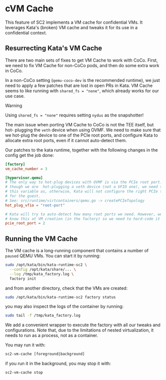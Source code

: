 # cVM Cache

This feature of SC2 implements a VM cache for confidential VMs. It leverages
Kata's (broken) VM cache and tweaks it for its use in a confidential context.

## Resurrecting Kata's VM Cache

There are two main sets of fixes to get VM Cache to work with CoCo. First, we
need to fix VM Cache for non-CoCo pods, and then do some extra work in CoCo.

In a non-CoCo setting (`qemu-coco-dev` is the recommended runtime), we just
need to apply a few patches that are lost in open PRs in Kata. VM Cache seems
to like running with `shared_fs = "none"`, which already works for our use case.

> [!WARNING]
> Using `shared_fs = "none"` requires setting `nydus` as the snapshotter!

The main issue when porting VM Cache to CoCo is not the TEE itself, but hot-
plugging the `veth` device when using OVMF. We need to make sure that we
hot-plug the device to one of the PCIe root ports, and configure Kata to
allocate extra root ports, even if it cannot auto-detect them.

Our patches to the kata runtime, together with the following changes in the
config get the job done:

```toml
[factory]
vm_cache_number = 3

[hypervisor.qemu]
# The only way to hot-plug devices with OVMF is via the PCIe root port. Even
# though we are  hot-plugging a veth device (not a VFIO one), we need to set
# this variable as, otherwise, Kata will not configure the right PCIe topology
# for the guest.
# See: src/runtime/virtcontainers/qemu.go -> createPCIeTopology
hot_plug_vfio = "root-port"

# Kata will try to auto-detect how many root ports we need. However, we do not
# know this at VM creation (in the factory) so we need to hard-code it here
pcie_root_port = 2
```

## Running the VM Cache

The VM cache is a long-running component that contains a number of `paused`
QEMU VMs. You can start it  by running:

```bash
sudo /opt/kata/bin/kata-runtime-sc2 \
  --config /opt/kata/share/... \
  --log /tmp/kata_factory.log \
  factory init
```

and from another directory, check that the VMs are created:

```bash
sudo /opt/kata/bin/kata-runtime-sc2 factory status
```

you may also inspect the logs of the container by running:

```bash
sudo tail -f /tmp/kata_factory.log
```

We add a convenient wrapper to execute the factory with all our tweaks and
configurations. Note that, due to the limitations of nested virtualization,
it needs to run as a process, not as a container.

You may run it with:

```bash
sc2-vm-cache [foreground|background]
```

if you run it in the background, you may stop it with:

```bash
sc2-vm-cache stop
```
